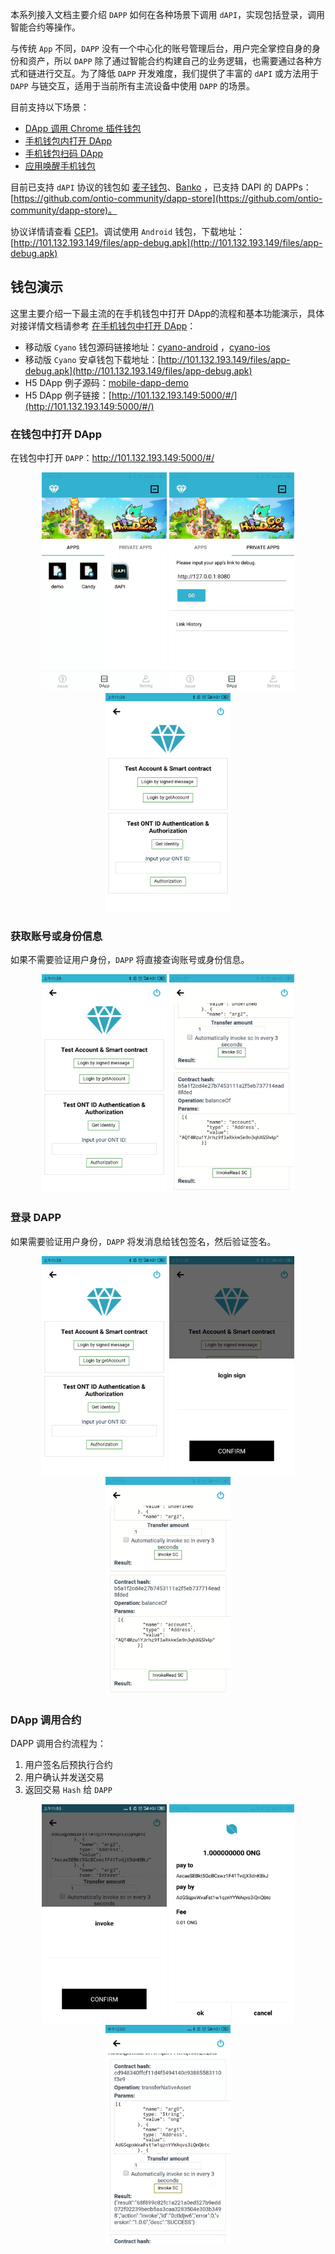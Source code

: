 


本系列接入文档主要介绍 ```DAPP``` 如何在各种场景下调用 ```dAPI```，实现包括登录，调用智能合约等操作。

与传统 ```App``` 不同，```DAPP``` 没有一个中心化的账号管理后台，用户完全掌控自身的身份和资产，所以 ```DAPP``` 除了通过智能合约构建自己的业务逻辑，也需要通过各种方式和链进行交互。为了降低 ```DAPP``` 开发难度，我们提供了丰富的 ```dAPI``` 或方法用于 ```DAPP``` 与链交互，适用于当前所有主流设备中使用 ```DAPP``` 的场景。

目前支持以下场景：
- [DApp 调用 Chrome 插件钱包](https://dev-docs.ont.io/#/docs-cn/dApp-Integration/03-DAppDocking-use-chrome-extension-wallet)
- [手机钱包内打开 DApp](https://dev-docs.ont.io/#/docs-cn/dApp-Integration/01-DAppDocking-Wallet-Opens-DApp)
- [手机钱包扫码 DApp](https://dev-docs.ont.io/#/docs-cn/dApp-Integration/02-DAppDocking-QRcode)
- [应用唤醒手机钱包](https://dev-docs.ont.io/#/docs-cn/dApp-Integration/06-DAppDocking-Wake-up)

目前已支持 ```dAPI``` 协议的钱包如 [麦子钱包](http://www.mathwallet.org/en/)、[Banko](http://bankowallet.com/pc.html) ，已支持 DAPI 的 DAPPs： [https://github.com/ontio-community/dapp-store](https://github.com/ontio-community/dapp-store)。

协议详情请查看 [CEP1](https://github.com/ontio-cyano/CEPs/blob/master/CEPS/CEP1.mediawiki)。调试使用 ```Android``` 钱包，下载地址：[http://101.132.193.149/files/app-debug.apk](http://101.132.193.149/files/app-debug.apk)


## 钱包演示

这里主要介绍一下最主流的在手机钱包中打开 DApp的流程和基本功能演示，具体对接详情文档请参考 [在手机钱包中打开 DApp](https://dev-docs.ont.io/#/docs-cn/dApp-Integration/01-DAppDocking-Wallet-Opens-DApp)：

* 移动版 ```Cyano``` 钱包源码链接地址：[cyano-android](https://github.com/ontio-cyano/cyano-android) ，[cyano-ios](https://github.com/ontio-cyano/cyano-ios)
* 移动版 ```Cyano``` 安卓钱包下载地址：[http://101.132.193.149/files/app-debug.apk](http://101.132.193.149/files/app-debug.apk)
* H5 DApp 例子源码：[mobile-dapp-demo](https://github.com/ontio-cyano/mobile-dapp-demo)
* H5 DApp 例子链接：[http://101.132.193.149:5000/#/](http://101.132.193.149:5000/#/)

### 在钱包中打开 DApp

在钱包中打开 ```DAPP```：http://101.132.193.149:5000/#/

<div align="center">
  <img src="https://raw.githubusercontent.com/ontio-cyano/integration-docs/master/images/ios/01-dapps.jpg" height="350" width="200">
  <img src="https://raw.githubusercontent.com/ontio-cyano/integration-docs/master/images/ios/01-private-dapp.jpg" height="350" width="200">
  <img src="https://raw.githubusercontent.com/ontio-cyano/integration-docs/master/images/ios/01-open-dapp.png" height="350" width="200">
</div>

### 获取账号或身份信息

如果不需要验证用户身份，```DAPP``` 将直接查询账号或身份信息。

<div align="center">
  <img src="https://raw.githubusercontent.com/ontio-cyano/integration-docs/master/images/ios/01-open-dapp.png" height="350" width="200">
  <img src="https://raw.githubusercontent.com/ontio-cyano/integration-docs/master/images/ios/02-getAccount.jpg" height="350" width="200">
</div>

### 登录 DAPP

如果需要验证用户身份，```DAPP``` 将发消息给钱包签名，然后验证签名。

<div align="center">
  <img src="https://raw.githubusercontent.com/ontio-cyano/integration-docs/master/images/ios/01-open-dapp.png" height="350" width="200">
  <img src="https://raw.githubusercontent.com/ontio-cyano/integration-docs/master/images/ios/03-login-pwd.png" height="350" width="200">
  <img src="https://raw.githubusercontent.com/ontio-cyano/integration-docs/master/images/ios/04-logined.jpg" height="350" width="200">
</div>

### DApp 调用合约

DAPP 调用合约流程为：

1. 用户签名后预执行合约
2. 用户确认并发送交易
3. 返回交易 ```Hash``` 给 ```DAPP```

<div align="center">
  <img src="https://raw.githubusercontent.com/ontio-cyano/integration-docs/master/images/ios/input-password.jpg" height="350" width="200">
  <img src="https://raw.githubusercontent.com/ontio-cyano/integration-docs/master/images/ios/05-pre-exec-result.png" height="350" width="200">
  <img src="https://raw.githubusercontent.com/ontio-cyano/integration-docs/master/images/ios/06-dapp-recv-txhash.jpg" height="350" width="200">
</div>
